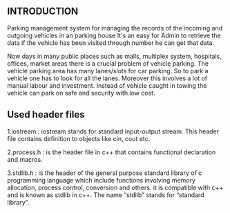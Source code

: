## INTRODUCTION

Parking management system for managing the records of the incoming and outgoing vehicles in an parking house It's an easy for Admin to retrieve the data if the vehicle has been visited through number he can get that data.

Now days in many public places such as malls, multiplex system, hospitals, offices, market areas there is a crucial problem of vehicle parking. The vehicle parking area has many lanes/slots for car parking. So to park a vehicle one has to look for all the lanes. Moreover this involves a lot of manual labour and investment. 
Instead of vehicle caught in towing the vehicle can park on safe and security with low cost.

## Used header files

1.iostream : iostream stands for standard input-output stream. This header file contains definition to objects like cin, cout etc.

2.process.h : is the header file in c++ that contains functional declaration and macros.

3.stdlib.h : is the header of the general purpose standard library of c programming language which include functions involving memory allocation, process control, conversion and others. it is compatible with c++ and is known as stdlib in c++. The name “stdlib” stands for “standard library”.
